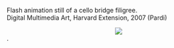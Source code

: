 
Flash animation still of a cello bridge filigree.<br /> Digital Multimedia Art, Harvard Extension, 2007 (Pardi)


<div style="text-align:center"><img src="https://www.dropbox.com/s/ypqiyc1d05r02da/Screen%20Shot%202021-09-06%20at%206.51.40%20PM.jpg?raw=1" /></div>.

